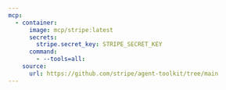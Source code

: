 ```yaml
---
mcp:
  - container:
      image: mcp/stripe:latest
      secrets:
        stripe.secret_key: STRIPE_SECRET_KEY
      command:
        - --tools=all:
    source:
      url: https://github.com/stripe/agent-toolkit/tree/main
---
```


